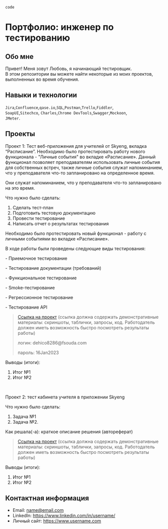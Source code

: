 `code`



# Портфолио: инженер по тестированию

## Обо мне 

Привет! 
Меня зовут Любовь, я начинающий тестировщик. <br>
В этом репозитории вы можете найти некоторые из моих проектов, выполненных во время обучения.
<br>

## Навыки и технологии
``Jira``,``Confluence``,``qase.io``,``SQL``,``Postman``,``Trello``,``Fiddler``,<br>
``SoapUI``,``Sitechco``, ``Charles``,``Chrome DevTools``,``Swagger``,``Mockoon``, <br>
``JMeter``.



## Проекты

<p> Проект 1: Тест веб-приложения для учителей от Skyeng, вкладка “Расписание”. Необходимо было протестировать работу нового функционала - "Личные события" во вкладке «Расписание». Данный функционал позволяет преподавателям использовать личные события для собственных встреч, также личные события служат напоминанием, что у преподавателя что-то запланировано на определенное время. 

Они служат напоминанием, что у преподавателя что-то запланировано на это время.</p>
<p>Что нужно было сделать:<p>
<ol>
  <li> Сделать тест-план</li>
  <li> Подготовить тестовую документацию</li>
  <li> Провести тестирование</li>
  <li> Написать отчет о результатах тестирования</li>
</ol>

<p>Необходимо было протестировать новый функционал - работу с личными событиями во вкладке «Расписание».<p>
<p>В ходе работы были проведены следующие виды тестирования:<p>
<p>- Приемочное тестирование
<p>- Тестирование документации (требований)
<p>- Функциональное тестирование
<p>- Smoke-тестирование
<p>- Регрессионное тестирование
<p>- Тестирование API

  
> <a href="https://qa-bug-report3.atlassian.net/wiki/spaces/~63a87f9b7cde7bff9d7829f0/pages/12812289/1+2">Ссылка на проект</a>
  (ссылка должна содержать демонстративные материалы: скриншоты, таблички, запросы, код. Работодатель должен иметь возможность быстро посмотреть результаты работы)
> <p> логин: dehico8286@fsouda.com </p>
> <p> пароль: 16Jan2023 </p>
 
 
 
 
 <p>Выводы (итоги):<p>
<ol>
  <li>Итог №1</li>
  <li>Итог №2</li>
</ol>


<br> 

<p> Проект 2: тест кабинета учителя в приложении Skyeng</p>
<p>Что нужно было сделать:<p>
<ol>
  <li>Задача №1</li>
  <li>Задача №2.</li>
</ol>

<p>Как решала(-а): краткое описание решения (автореферат)<p>

>  <a href="https://fogen.notion.site/fogen/1-2-Web-REST-API-Postman-5f1700d11e1840b2a4e244b38cb0190f">Ссылка на проект</a>
  (ссылка должна содержать демонстративные материалы: скриншоты, таблички, запросы, код. Работодатель должен иметь возможность быстро посмотреть результаты работы)
 
 <p>Выводы (итоги):<p>
<ol>
  <li>Итог №1</li>
  <li>Итог №2</li>
</ol>



## Контактная информация
- Email: name@email.com
- LinkedIn: https://www.linkedin.com/in/username/
- Личный сайт: https://www.username.com



